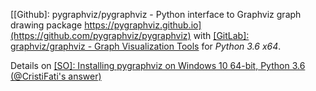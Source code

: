 [[Github]: pygraphviz/pygraphviz - Python interface to Graphviz graph drawing package https://pygraphviz.github.io](https://github.com/pygraphviz/pygraphviz) with [[GitLab]: graphviz/graphviz - Graph Visualization Tools](https://gitlab.com/graphviz/graphviz) for *Python 3.6 x64*.

Details on [[SO]: Installing pygraphviz on Windows 10 64-bit, Python 3.6 (@CristiFati's answer)](https://stackoverflow.com/questions/45093811/installing-pygraphviz-on-windows-10-64-bit-python-3-6/54890705#54890705)
